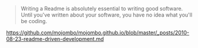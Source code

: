 > Writing a Readme is absolutely essential to writing good software. Until you've written about your software, you have no idea what you'll be coding. 

https://github.com/mojombo/mojombo.github.io/blob/master/_posts/2010-08-23-readme-driven-development.md
